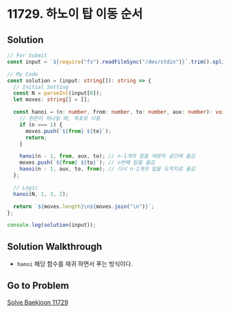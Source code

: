 # 11729. 하노이 탑 이동 순서

## Solution

```ts
// For Submit
const input = `${require("fs").readFileSync("/dev/stdin")}`.trim().split("\n"); // " " | "\n"]

// My Code
const solution = (input: string[]): string => {
  // Initial Setting
  const N = parseInt(input[0]);
  let moves: string[] = [];

  const hanoi = (n: number, from: number, to: number, aux: number): void => {
    // 원판이 하나일 때, 목표로 이동
    if (n === 1) {
      moves.push(`${from} ${to}`);
      return;
    }

    hanoi(n - 1, from, aux, to); // n-1개의 탑을 여분의 공간에 옮김
    moves.push(`${from} ${to}`); // n번째 탑을 옮김
    hanoi(n - 1, aux, to, from); // 다시 n-1개의 탑을 도착지로 옮김
  };

  // Logic
  hanoi(N, 1, 3, 2);

  return `${moves.length}\n${moves.join("\n")}`;
};

console.log(solution(input));
```

## Solution Walkthrough

- `hanoi` 해당 함수를 재귀 하면서 푸는 방식이다.

## Go to Problem

[Solve Baekjoon 11729](https://www.acmicpc.net/problem/11729)
